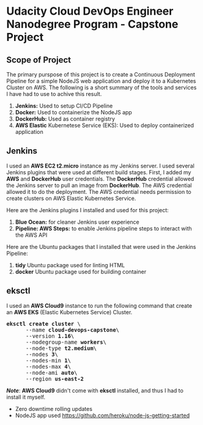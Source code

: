 # Udacity Cloud DevOps Engineer Nanodegree Program - Capstone Project

## Scope of Project

The primary purspose of this project is to create a Continuous Deployment Pipeline for a simple NodeJS web application and deploy it to a Kubernetes Cluster on AWS. The following is a short summary of the tools and services I have had to use to achive this result.

1. **Jenkins:** Used to setup CI/CD Pipeline
2. **Docker:** Used to containerize the NodeJS app
3. **DockerHub:** Used as container registry
4. **AWS Elastic** Kubernetese Service (EKS): Used to deploy containerized application

## Jenkins

I used an **AWS EC2 t2.micro** instance as my Jenkins server. I used several Jenkins plugins that were used at different build stages. First, I added my **AWS** and **DockerHub** user credentials. The **DockerHub** credential allowed the Jenkins server to pull an image from **DockerHub**. The AWS credential allowed it to do the deployment. The AWS credential needs permission to create clusters on AWS Elastic Kubernetes Service.

Here are the Jenkins plugins I installed and used for this project:

1. **Blue Ocean:** for cleaner Jenkins user experience
1. **Pipeline: AWS Steps:** to enable Jenkins pipeline steps to interact with the AWS API

Here are the Ubuntu packages that I installed that were used in the Jenkins Pipeline:

1. **tidy** Ubuntu package used for linting HTML
1. **docker** Ubuntu package used for building container

## eksctl

I used an **AWS Cloud9** instance to run the following command that create an **AWS EKS** (Elastic Kubernetes Service) Cluster.

<pre><b>eksctl create cluster</b> \
      --name <b>cloud-devops-capstone</b>\
      --version <b>1.16</b>\
      --nodegroup-name <b>workers</b>\
      --node-type <b>t2.medium</b>\
      --nodes <b>3</b>\
      --nodes-min <b>1</b>\
      --nodes-max <b>4</b>\
      --node-ami <b>auto</b>\
      --region <b>us-east-2</b>
</pre>

**_Note_**: **AWS Cloud9** didn't come with **eksctl** installed, and thus I had to install it myself.

- Zero downtime rolling updates
- NodeJS app used https://github.com/heroku/node-js-getting-started
